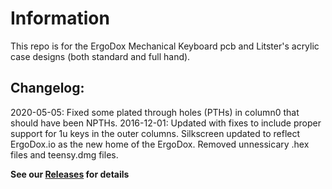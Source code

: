 # Information
This repo is for the ErgoDox Mechanical Keyboard pcb and Litster's acrylic case designs (both standard and full hand).

## Changelog: 
2020-05-05: Fixed some plated through holes (PTHs) in column0 that should have been NPTHs.
2016-12-01: Updated with fixes to include proper support for 1u keys in the outer columns. Silkscreen updated to reflect ErgoDox.io as the new home of the ErgoDox. Removed unnessicary .hex files and teensy.dmg files. 

**See our [Releases](https://github.com/Ergodox-io/ErgoDox/releases) for details**
